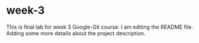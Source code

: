 # week-3
This is final lab for week 3 Google-Git course.
I am editing the README file. Adding some more details about the project description.
